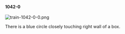 #### 1042-0
![train-1042-0-0.png](https://github.com/lil-lab/nlvr/raw/master/nlvr/train/images/46/train-1042-0-0.png "train-1042-0-0.png")

There is a blue circle closely touching right wall of a box.
